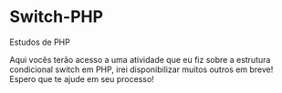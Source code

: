 # Switch-PHP
Estudos de PHP

Aqui vocês terão acesso a uma atividade que eu fiz sobre a estrutura condicional switch em PHP, irei disponibilizar muitos outros em breve!
Espero que te ajude em seu processo!
